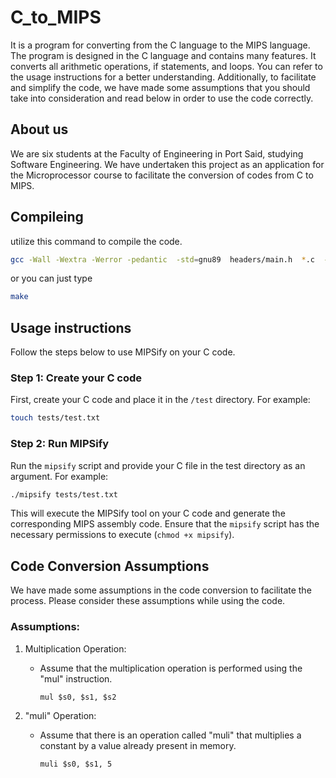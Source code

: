 # C_to_MIPS

It is a program for converting from the C language to the MIPS language. The program is designed in the C language and contains many features. It converts all arithmetic operations, if statements, and loops. You can refer to the usage instructions for a better understanding. Additionally, to facilitate and simplify the code, we have made some assumptions that you should take into consideration and read below in order to use the code correctly.

## About us

We are six students at the Faculty of Engineering in Port Said, studying Software Engineering. We have undertaken this project as an application for the Microprocessor course to facilitate the conversion of codes from C to MIPS.

## Compileing
utilize this command to compile the code.
```bash
gcc -Wall -Wextra -Werror -pedantic  -std=gnu89  headers/main.h  *.c  -o mipsify -g
```
or you can just type
```bash
make
```

## Usage instructions

Follow the steps below to use MIPSify on your C code.

### Step 1: Create your C code

First, create your C code and place it in the `/test` directory. For example:

```bash
touch tests/test.txt
```

### Step 2: Run MIPSify

Run the `mipsify` script and provide your C file in the test directory as an argument. For example:

```bash
./mipsify tests/test.txt
```

This will execute the MIPSify tool on your C code and generate the corresponding MIPS assembly code. Ensure that the `mipsify` script has the necessary permissions to execute (`chmod +x mipsify`).

## Code Conversion Assumptions

We have made some assumptions in the code conversion to facilitate the process. Please consider these assumptions while using the code.

### Assumptions:

1. Multiplication Operation:
   - Assume that the multiplication operation is performed using the "mul" instruction.
     ```assembly
     mul $s0, $s1, $s2
     ```

2. "muli" Operation:
   - Assume that there is an operation called "muli" that multiplies a constant by a value already present in memory.
     ```assembly
     muli $s0, $s1, 5
     ```

